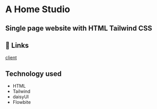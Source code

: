 # A Home Studio
## Single page website with HTML Tailwind CSS


## 🔗 Links
[client](https://majestic-blancmange-726fdb.netlify.app/)


## Technology used
- HTML
- Tailwind
- daisyUI
- Flowbite

